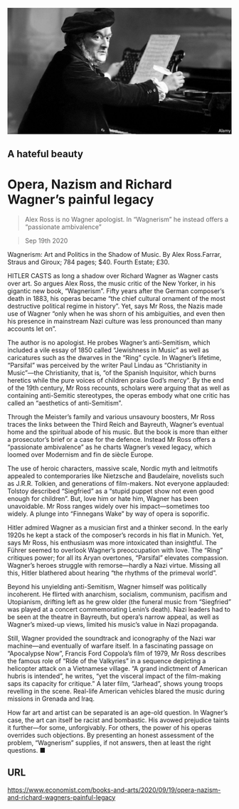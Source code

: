 ![](./images/20200919_BKP007.jpg)

## A hateful beauty

# Opera, Nazism and Richard Wagner’s painful legacy

> Alex Ross is no Wagner apologist. In “Wagnerism” he instead offers a “passionate ambivalence”

> Sep 19th 2020

Wagnerism: Art and Politics in the Shadow of Music. By Alex Ross.Farrar, Straus and Giroux; 784 pages; $40. Fourth Estate; £30.

HITLER CASTS as long a shadow over Richard Wagner as Wagner casts over art. So argues Alex Ross, the music critic of the New Yorker, in his gigantic new book, “Wagnerism”. Fifty years after the German composer’s death in 1883, his operas became “the chief cultural ornament of the most destructive political regime in history”. Yet, says Mr Ross, the Nazis made use of Wagner “only when he was shorn of his ambiguities, and even then his presence in mainstream Nazi culture was less pronounced than many accounts let on”.

The author is no apologist. He probes Wagner’s anti-Semitism, which included a vile essay of 1850 called “Jewishness in Music” as well as caricatures such as the dwarves in the “Ring” cycle. In Wagner’s lifetime, “Parsifal” was perceived by the writer Paul Lindau as “Christianity in Music”—the Christianity, that is, “of the Spanish Inquisitor, which burns heretics while the pure voices of children praise God’s mercy”. By the end of the 19th century, Mr Ross recounts, scholars were arguing that as well as containing anti-Semitic stereotypes, the operas embody what one critic has called an “aesthetics of anti-Semitism”.

Through the Meister’s family and various unsavoury boosters, Mr Ross traces the links between the Third Reich and Bayreuth, Wagner’s eventual home and the spiritual abode of his music. But the book is more than either a prosecutor’s brief or a case for the defence. Instead Mr Ross offers a “passionate ambivalence” as he charts Wagner’s vexed legacy, which loomed over Modernism and fin de siècle Europe.

The use of heroic characters, massive scale, Nordic myth and leitmotifs appealed to contemporaries like Nietzsche and Baudelaire, novelists such as J.R.R. Tolkien, and generations of film-makers. Not everyone applauded: Tolstoy described “Siegfried” as a “stupid puppet show not even good enough for children”. But, love him or hate him, Wagner has been unavoidable. Mr Ross ranges widely over his impact—sometimes too widely. A plunge into “Finnegans Wake” by way of opera is soporific.

Hitler admired Wagner as a musician first and a thinker second. In the early 1920s he kept a stack of the composer’s records in his flat in Munich. Yet, says Mr Ross, his enthusiasm was more intoxicated than insightful. The Führer seemed to overlook Wagner’s preoccupation with love. The “Ring” critiques power; for all its Aryan overtones, “Parsifal” elevates compassion. Wagner’s heroes struggle with remorse—hardly a Nazi virtue. Missing all this, Hitler blathered about hearing “the rhythms of the primeval world”.

Beyond his unyielding anti-Semitism, Wagner himself was politically incoherent. He flirted with anarchism, socialism, communism, pacifism and Utopianism, drifting left as he grew older (the funeral music from “Siegfried” was played at a concert commemorating Lenin’s death). Nazi leaders had to be seen at the theatre in Bayreuth, but opera’s narrow appeal, as well as Wagner’s mixed-up views, limited his music’s value in Nazi propaganda.

Still, Wagner provided the soundtrack and iconography of the Nazi war machine—and eventually of warfare itself. In a fascinating passage on “Apocalypse Now”, Francis Ford Coppola’s film of 1979, Mr Ross describes the famous role of “Ride of the Valkyries” in a sequence depicting a helicopter attack on a Vietnamese village. “A grand indictment of American hubris is intended”, he writes, “yet the visceral impact of the film-making saps its capacity for critique.” A later film, “Jarhead”, shows young troops revelling in the scene. Real-life American vehicles blared the music during missions in Grenada and Iraq.

How far art and artist can be separated is an age-old question. In Wagner’s case, the art can itself be racist and bombastic. His avowed prejudice taints it further—for some, unforgivably. For others, the power of his operas overrides such objections. By presenting an honest assessment of the problem, “Wagnerism” supplies, if not answers, then at least the right questions. ■

## URL

https://www.economist.com/books-and-arts/2020/09/19/opera-nazism-and-richard-wagners-painful-legacy
